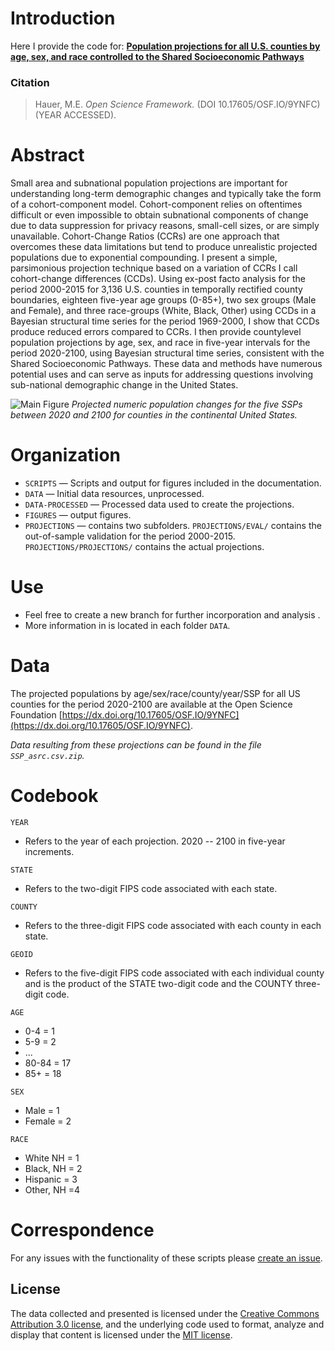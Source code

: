 # Introduction
Here I provide the code for:  [**Population projections for all U.S. counties by age, sex, and race controlled to the Shared Socioeconomic Pathways**](https://github.com/mathewhauer/county_projections_official/blob/master/maintext.pdf)

### Citation


> Hauer, M.E. *Open Science Framework.* (DOI 10.17605/OSF.IO/9YNFC) (YEAR ACCESSED).



# Abstract

Small area and subnational population projections are important for understanding long-term demographic changes and typically take the form of a cohort-component model. Cohort-component relies on oftentimes difficult or even impossible to obtain subnational components of change due to data suppression for privacy reasons, small-cell sizes, or are simply unavailable. Cohort-Change Ratios (CCRs) are one approach that overcomes these data limitations but tend to produce unrealistic projected populations due to exponential compounding. I present a simple, parsimonious projection technique based on a variation of CCRs I call cohort-change differences (CCDs). Using ex-post facto analysis for the period 2000-2015 for 3,136 U.S. counties in temporally rectified county boundaries, eighteen five-year age groups (0-85+), two sex groups (Male and Female), and three race-groups (White, Black, Other) using CCDs in a Bayesian structural time series for the period 1969-2000, I show that CCDs produce reduced errors compared to CCRs. I then provide countylevel population projections by age, sex, and race in five-year intervals for the period 2020-2100, using Bayesian structural time series, consistent with the Shared Socioeconomic Pathways. These data and methods have numerous potential uses and can serve as inputs for addressing questions involving sub-national demographic change in the United States.

![Main Figure](FIGURES/countymaps.png "Main Figure")
*Projected numeric population changes for the five SSPs between 2020 and 2100 for counties in the continental United States.*



# Organization
- `SCRIPTS`  — Scripts and output for figures included in the documentation.
- `DATA`  — Initial data resources, unprocessed.
- `DATA-PROCESSED` — Processed data used to create the projections.
- `FIGURES` — output figures.
- `PROJECTIONS` — contains two subfolders. `PROJECTIONS/EVAL/` contains the out-of-sample validation for the period 2000-2015. `PROJECTIONS/PROJECTIONS/` contains the actual projections.

# Use
- Feel free to create a new branch for further incorporation and analysis . 
- More information in is located in each folder `DATA`.

# Data

The projected populations by age/sex/race/county/year/SSP for all US
counties for the period 2020-2100 are available at the Open Science Foundation [https://dx.doi.org/10.17605/OSF.IO/9YNFC](https://dx.doi.org/10.17605/OSF.IO/9YNFC).

*Data resulting from these projections can be found in the file `SSP_asrc.csv.zip`.*

# Codebook

`YEAR`
- Refers to the year of each projection. 2020 -- 2100 in five-year increments.

`STATE`
- Refers to the two-digit FIPS code associated with each state.

`COUNTY`
- Refers to the three-digit FIPS code associated with each county in each state.

`GEOID`
- Refers to the five-digit FIPS code associated with each individual county and is the product of the STATE two-digit code and the COUNTY three-digit code.

`AGE`
- 0-4 = 1
- 5-9 = 2
- ...
- 80-84 = 17
- 85+ = 18

`SEX`
- Male = 1
- Female = 2

`RACE`
- White NH = 1
- Black, NH = 2
- Hispanic = 3
- Other, NH =4

# Correspondence
For any issues with the functionality of these scripts please [create an issue](https://github.com/mathewhauer/county_projections_official/issues).

## License
The data collected and presented is licensed under the [Creative Commons Attribution 3.0 license](http://creativecommons.org/licenses/by/3.0/us/deed.en_US), and the underlying code used to format, analyze and display that content is licensed under the [MIT license](http://opensource.org/licenses/mit-license.php).
